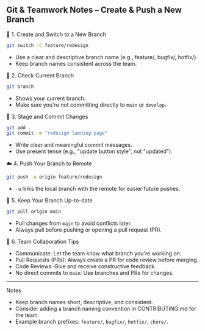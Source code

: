 ## Git & Teamwork Notes – Create & Push a New Branch

🔧 1. Create and Switch to a New Branch

```bash
git switch -C feature/redesign
```

- Use a clear and descriptive branch name (e.g., feature/, bugfix/, hotfix/).
- Keep branch names consistent across the team.

👀 2. Check Current Branch

```bash
git branch
```

- Shows your current branch.
- Make sure you're not committing directly to `main` or `develop`.

💾 3. Stage and Commit Changes

```bash
git add .
git commit -m "redesign landing page"
```

- Write clear and meaningful commit messages.
- Use present tense (e.g., "update button style", not "updated").

☁️ 4. Push Your Branch to Remote

```bash
git push -u origin feature/redesign
```

- `-u` links the local branch with the remote for easier future pushes.

🔄 5. Keep Your Branch Up-to-date

```bash
git pull origin main
```

- Pull changes from `main` to avoid conflicts later.
- Always pull before pushing or opening a pull request (PR).

🤝 6. Team Collaboration Tips

- Communicate: Let the team know what branch you're working on.
- Pull Requests (PRs): Always create a PR for code review before merging.
- Code Reviews: Give and receive constructive feedback.
- No direct commits to `main`: Use branches and PRs for changes.

---

Notes

- Keep branch names short, descriptive, and consistent.
- Consider adding a branch naming convention in CONTRIBUTING.md for the team.
- Example branch prefixes: `feature/`, `bugfix/`, `hotfix/`, `chore/`.
